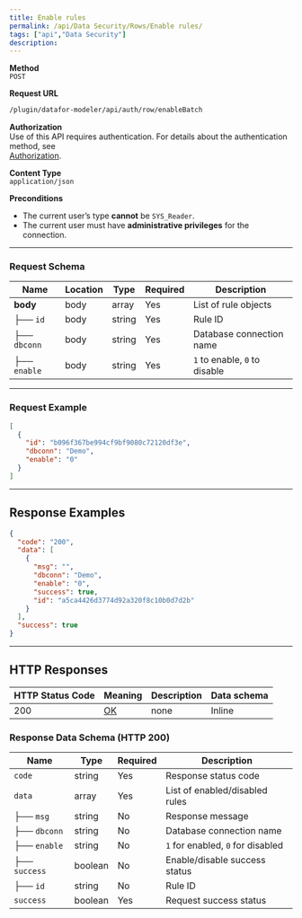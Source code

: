```yaml
---
title: Enable rules
permalink: /api/Data Security/Rows/Enable rules/
tags: ["api","Data Security"]
description: 
---
```


**Method**  
`POST`

**Request URL**
```html
/plugin/datafor-modeler/api/auth/row/enableBatch
```

**Authorization**  
Use of this API requires authentication. For details about the authentication method, see  
[Authorization](/api/index/#_5-authentication-security).

**Content Type**  
`application/json`

**Preconditions**
- The current user’s type **cannot** be `SYS_Reader`.
- The current user must have **administrative privileges** for the connection.

---

### **Request Schema**

| Name      | Location | Type   | Required | Description |
|-----------|----------|--------|----------|-------------|
| **body**  | body     | array  | Yes      | List of rule objects |
| ├── `id`  | body     | string | Yes      | Rule ID |
| ├── `dbconn` | body | string | Yes      | Database connection name |
| ├── `enable` | body | string | Yes      | `1` to enable, `0` to disable |

---

### **Request Example**

```json
[
  {
    "id": "b096f367be994cf9bf9080c72120df3e",
    "dbconn": "Demo",
    "enable": "0"
  }
]
```

---

## **Response Examples**

```json
{
  "code": "200",
  "data": [
    {
      "msg": "",
      "dbconn": "Demo",
      "enable": "0",
      "success": true,
      "id": "a5ca4426d3774d92a320f8c10b0d7d2b"
    }
  ],
  "success": true
}
```

---

## **HTTP Responses**

| HTTP Status Code | Meaning                                                                 | Description | Data schema |
|------------------|-------------------------------------------------------------------------|------------|------------|
| 200              | [OK](https://tools.ietf.org/html/rfc7231#section-6.3.1)                | none       | Inline     |

### **Response Data Schema (HTTP 200)**

| Name       | Type     | Required | Description |
|-----------|---------|----------|-------------|
| `code`    | string  | Yes      | Response status code |
| `data`    | array   | Yes      | List of enabled/disabled rules |
| ├── `msg` | string  | No       | Response message |
| ├── `dbconn` | string | No    | Database connection name |
| ├── `enable` | string | No    | `1` for enabled, `0` for disabled |
| ├── `success` | boolean | No | Enable/disable success status |
| ├── `id` | string  | No      | Rule ID |
| `success` | boolean | Yes      | Request success status |